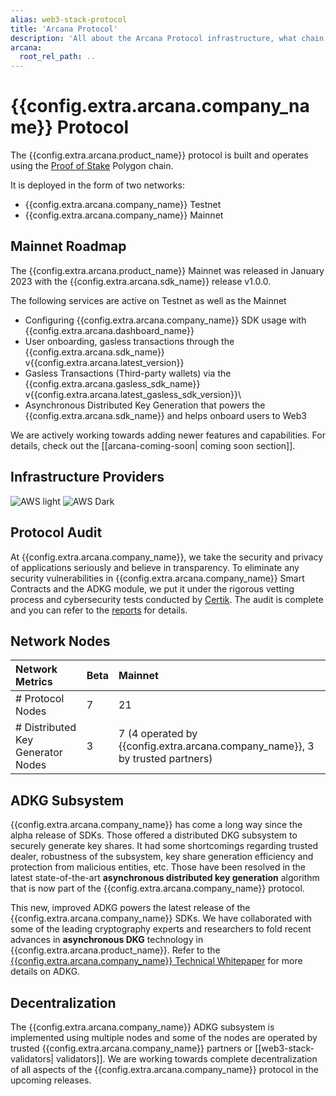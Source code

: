 ```yaml
---
alias: web3-stack-protocol
title: 'Arcana Protocol'
description: 'All about the Arcana Protocol infrastructure, what chain is used to implement it, and more.'
arcana:
  root_rel_path: ..
---
```

  
# {{config.extra.arcana.company_name}} Protocol

The {{config.extra.arcana.product_name}} protocol is built and operates using the [Proof of Stake](https://ethereum.org/en/developers/docs/consensus-mechanisms/#proof-of-stake) Polygon chain.

It is deployed in the form of two networks: 

* {{config.extra.arcana.company_name}} Testnet
* {{config.extra.arcana.company_name}} Mainnet

## Mainnet Roadmap

The {{config.extra.arcana.product_name}} Mainnet was released in January 2023 with the {{config.extra.arcana.sdk_name}} release v1.0.0.

The following services are active on Testnet as well as the Mainnet

* Configuring {{config.extra.arcana.company_name}} SDK usage with {{config.extra.arcana.dashboard_name}}
* User onboarding, gasless transactions through the {{config.extra.arcana.sdk_name}} v{{config.extra.arcana.latest_version}}
* Gasless Transactions (Third-party wallets) via the {{config.extra.arcana.gasless_sdk_name}} v{{config.extra.arcana.latest_gasless_sdk_version}}\
* Asynchronous Distributed Key Generation that powers the {{config.extra.arcana.sdk_name}} and helps onboard users to Web3

We are actively working towards adding newer features and capabilities. For details, check out the [[arcana-coming-soon| coming soon section]].

## Infrastructure Providers

![AWS light]({{config.extra.arcana.img_dir}}/icons/icon_aws_light.{{config.extra.arcana.img_png}}#only-light)
![AWS Dark]({{config.extra.arcana.img_dir}}/icons/icon_aws_dark.{{config.extra.arcana.img_png}}#only-dark)

## Protocol Audit

At {{config.extra.arcana.company_name}}, we take the security and privacy of applications seriously and believe in transparency. To eliminate any security vulnerabilities in {{config.extra.arcana.company_name}} Smart Contracts and the ADKG module, we put it under the rigorous vetting process and cybersecurity tests conducted by [Certik](https://www.certik.com/). The audit is complete and you can refer to the [reports]({{page.meta.arcana.root_rel_path}}/audit/index.md) for details.

## Network Nodes

| Network Metrics                      | Beta    | Mainnet |
| :---                                 | :---    | :---    |
| # Protocol Nodes                     | 7       | 21      |
| # Distributed Key Generator Nodes    | 3       | 7 (4 operated by {{config.extra.arcana.company_name}}, 3 by trusted partners)     |

## ADKG Subsystem

{{config.extra.arcana.company_name}} has come a long way since the alpha release of SDKs. Those  offered a distributed DKG subsystem to securely generate key shares. It had some shortcomings regarding trusted dealer, robustness of the subsystem, key share generation efficiency and protection from malicious entities, etc. Those have been resolved in the latest state-of-the-art **asynchronous distributed key generation** algorithm that is now part of the {{config.extra.arcana.company_name}}  protocol. 

This new, improved ADKG powers the latest release of the {{config.extra.arcana.company_name}} SDKs. We have collaborated with some of the leading cryptography experts and researchers to fold recent advances in **asynchronous DKG** technology in {{config.extra.arcana.product_name}}. Refer to the [{{config.extra.arcana.company_name}} Technical Whitepaper](https://www.notion.so/Arcana-Technical-Docs-a1d7fd0d2970452586c693e4fee14d08) for more details on ADKG.

## Decentralization

The {{config.extra.arcana.company_name}} ADKG subsystem is implemented using multiple nodes and some of the nodes are operated by trusted {{config.extra.arcana.company_name}} partners or [[web3-stack-validators| validators]]. We are working towards complete decentralization of all aspects of the {{config.extra.arcana.company_name}} protocol in the upcoming releases.


